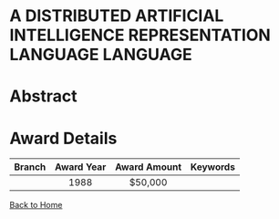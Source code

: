 
A DISTRIBUTED ARTIFICIAL INTELLIGENCE REPRESENTATION LANGUAGE LANGUAGE
======================================================================

# Abstract


  

# Award Details

|Branch|Award Year|Award Amount|Keywords|
| :---: | :---: | :---: | :---: |
||1988|$50,000||
  
  


[Back to Home](https://github.com/chrischow/dod_sbir_awards/CC/#906)